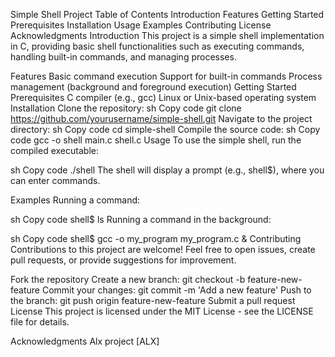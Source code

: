 Simple Shell Project
Table of Contents
Introduction
Features
Getting Started
Prerequisites
Installation
Usage
Examples
Contributing
License
Acknowledgments
Introduction
This project is a simple shell implementation in C, providing basic shell functionalities such as executing commands, handling built-in commands, and managing processes.

Features
Basic command execution
Support for built-in commands
Process management (background and foreground execution)
Getting Started
Prerequisites
C compiler (e.g., gcc)
Linux or Unix-based operating system
Installation
Clone the repository:
sh
Copy code
git clone https://github.com/yourusername/simple-shell.git
Navigate to the project directory:
sh
Copy code
cd simple-shell
Compile the source code:
sh
Copy code
gcc -o shell main.c shell.c
Usage
To use the simple shell, run the compiled executable:

sh
Copy code
./shell
The shell will display a prompt (e.g., shell$), where you can enter commands.

Examples
Running a command:

sh
Copy code
shell$ ls
Running a command in the background:

sh
Copy code
shell$ gcc -o my_program my_program.c &
Contributing
Contributions to this project are welcome! Feel free to open issues, create pull requests, or provide suggestions for improvement.

Fork the repository
Create a new branch: git checkout -b feature-new-feature
Commit your changes: git commit -m 'Add a new feature'
Push to the branch: git push origin feature-new-feature
Submit a pull request
License
This project is licensed under the MIT License - see the LICENSE file for details.

Acknowledgments
Alx project [ALX]
